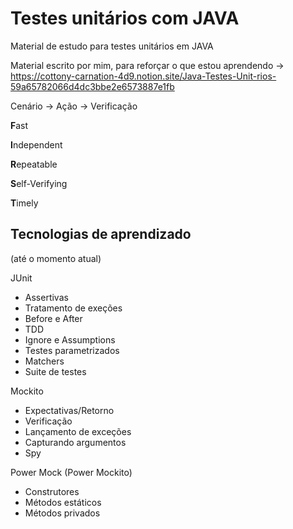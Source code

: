 # Testes unitários com JAVA

Material de estudo para testes unitários em JAVA

Material escrito por mim, para reforçar o que estou aprendendo ->
https://cottony-carnation-4d9.notion.site/Java-Testes-Unit-rios-59a65782066d4dc3bbe2e6573887e1fb

Cenário -> Ação -> Verificação

<p><b>F</b>ast</p>
<p><b>I</b>ndependent</p>
<p><b>R</b>epeatable</p>
<p><b>S</b>elf-Verifying</p>
<p><b>T</b>imely</p>


## Tecnologias de aprendizado 
(até o momento atual)

JUnit
- Assertivas
- Tratamento de exeções
- Before e After
- TDD
- Ignore e Assumptions
- Testes parametrizados
- Matchers
- Suite de testes

Mockito
- Expectativas/Retorno
- Verificação
- Lançamento de exceções
- Capturando argumentos
- Spy

Power Mock (Power Mockito)
- Construtores
- Métodos estáticos
- Métodos privados
